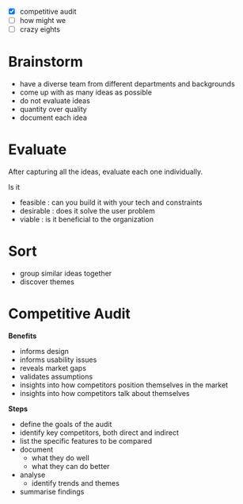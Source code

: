 - [x] competitive audit
- [ ] how might we
- [ ] crazy eights

# Brainstorm

- have a diverse team from different departments and backgrounds
- come up with as many ideas as possible
- do not evaluate ideas
- quantity over quality
- document each idea

# Evaluate

After capturing all the ideas, evaluate each one individually.

Is it

- feasible : can you build it with your tech and constraints
- desirable : does it solve the user problem
- viable : is it beneficial to the organization

# Sort

- group similar ideas together
- discover themes

# Competitive Audit

**Benefits**

- informs design
- informs usability issues
- reveals market gaps
- validates assumptions
- insights into how competitors position themselves in the market
- insights into how competitors talk about themselves

**Steps**

- define the goals of the audit
- identify key competitors, both direct and indirect
- list the specific features to be compared
- document
	- what they do well
	- what they can do better
- analyse
	- identify trends and themes
- summarise findings
